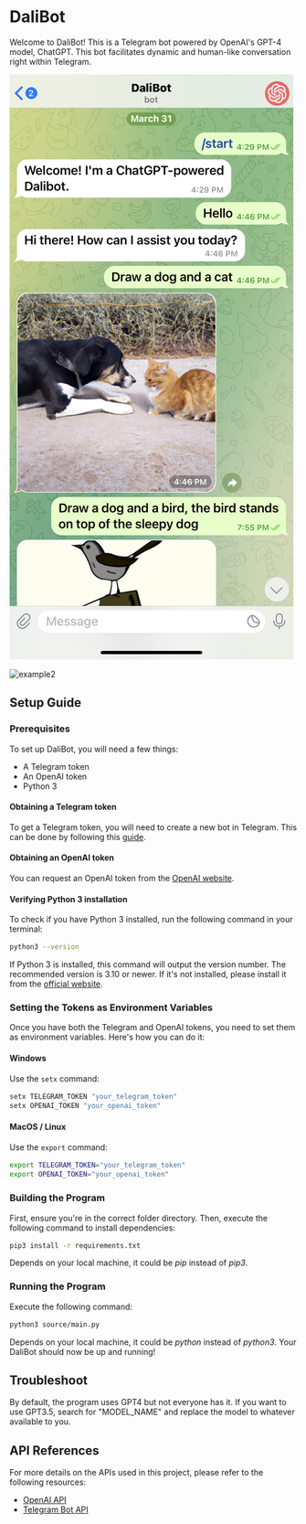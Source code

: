 # DaliBot

Welcome to DaliBot! This is a Telegram bot powered by OpenAI's GPT-4 model, ChatGPT. This bot facilitates dynamic and human-like conversation right within Telegram.

![example1](assets/example1.jpeg)

![example2](assets/example2.PNG)

## Setup Guide

### Prerequisites

To set up DaliBot, you will need a few things:

* A Telegram token
* An OpenAI token
* Python 3

#### Obtaining a Telegram token

To get a Telegram token, you will need to create a new bot in Telegram. This can be done by following this [guide](https://core.telegram.org/bots#how-do-i-create-a-bot).

#### Obtaining an OpenAI token

You can request an OpenAI token from the [OpenAI website](https://www.openai.com).

#### Verifying Python 3 installation

To check if you have Python 3 installed, run the following command in your terminal:

```bash
python3 --version
```

If Python 3 is installed, this command will output the version number. The recommended version is 3.10 or newer. If it's not installed, please install it from the [official website](https://www.python.org/downloads/).

### Setting the Tokens as Environment Variables

Once you have both the Telegram and OpenAI tokens, you need to set them as environment variables. Here's how you can do it:

#### Windows

Use the `setx` command:

```powershell
setx TELEGRAM_TOKEN "your_telegram_token"
setx OPENAI_TOKEN "your_openai_token"
```

#### MacOS / Linux

Use the `export` command:

```bash
export TELEGRAM_TOKEN="your_telegram_token"
export OPENAI_TOKEN="your_openai_token"
```

### Building the Program

First, ensure you're in the correct folder directory. Then, execute the following command to install dependencies:

```bash
pip3 install -r requirements.txt
```

Depends on your local machine, it could be *pip* instead of *pip3*.

### Running the Program

Execute the following command:

```bash
python3 source/main.py
```

Depends on your local machine, it could be *python* instead of *python3*. Your DaliBot should now be up and running!

## Troubleshoot

By default, the program uses GPT4 but not everyone has it. If you want to use GPT3.5, search for "MODEL_NAME" and replace the model to whatever available to you.

## API References

For more details on the APIs used in this project, please refer to the following resources:

* [OpenAI API](https://platform.openai.com/docs/introduction/overview)
* [Telegram Bot API](https://github.com/python-telegram-bot/python-telegram-bot/wiki/Extensions-%E2%80%93-Your-first-Bot)
